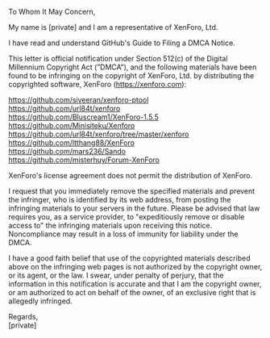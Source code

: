 To Whom It May Concern,

My name is [private] and I am a representative of XenForo, Ltd.

I have read and understand GitHub's Guide to Filing a DMCA Notice.

This letter is official notification under Section 512(c) of the Digital Millennium Copyright Act (”DMCA”), and the following materials have been found to be infringing on the copyright of XenForo, Ltd. by distributing the copyrighted software, XenForo (https://xenforo.com):

https://github.com/siveeran/xenforo-ptool  
https://github.com/url84t/xenforo  
https://github.com/Bluscream1/XenForo-1.5.5  
https://github.com/Minisiteku/Xenforo  
https://github.com/url84t/xenforo/tree/master/xenforo  
https://github.com/ltthang88/XenForo  
https://github.com/mars236/Sando  
https://github.com/misterhuy/Forum-XenForo  

XenForo's license agreement does not permit the distribution of XenForo.

I request that you immediately remove the specified materials and prevent the infringer, who is identified by its web address, from posting the infringing materials to your servers in the future. Please be advised that law requires you, as a service provider, to "expeditiously remove or disable access to" the infringing materials upon receiving this notice. Noncompliance may result in a loss of immunity for liability under the DMCA.

I have a good faith belief that use of the copyrighted materials described above on the infringing web pages is not authorized by the copyright owner, or its agent, or the law. I swear, under penalty of perjury, that the information in this notification is accurate and that I am the copyright owner, or am authorized to act on behalf of the owner, of an exclusive right that is allegedly infringed.

Regards,  
[private]
